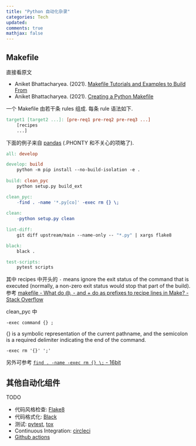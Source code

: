 ```yaml
---
title: "Python 自动化杂录"
categories: Tech
updated: 
comments: true
mathjax: false
---
```


## Makefile

直接看原文

- Aniket Bhattacharyea. (2021). [Makefile Tutorials and Examples to Build From](https://earthly.dev/blog/make-tutorial/)
- Aniket Bhattacharyea. (2021). [Creating a Python Makefile](https://earthly.dev/blog/python-makefile/)

<!-- more -->

一个 Makefile 由若干条 rules 组成. 每条 rule 语法如下.

```makefile
target1 [target2 ...]: [pre-req1 pre-req2 pre-req3 ...]
    [recipes
    ...]
```

下面的例子来自 [pandas](https://github.com/pandas-dev/pandas/blob/main/Makefile) (.PHONTY 和不关心的项略了).

```makefile
all: develop

develop: build
	python -m pip install --no-build-isolation -e .
	
build: clean_pyc
	python setup.py build_ext

clean_pyc:
	-find . -name '*.py[co]' -exec rm {} \;
	
clean:
	-python setup.py clean
	
lint-diff:
	git diff upstream/main --name-only -- "*.py" | xargs flake8

black:
	black .

test-scripts:
	pytest scripts
```

其中 recipes 中开头的 `-` means ignore the exit status of the command that is executed (normally, a non-zero exit status would stop that part of the build). 参考 [makefile - What do @, - and + do as prefixes to recipe lines in Make? - Stack Overflow](https://stackoverflow.com/questions/3477292/what-do-and-do-as-prefixes-to-recipe-lines-in-make)

clean_pyc 中

```shell
-exec command {} ;
```

{} is a symbolic representation of the current pathname, and the semicolon is a required delimiter indicating the end of the command.

```shell
-exec rm '{}' ';'
```

另外可参考 [`find . -name -exec rm {} \;` - 16bit](https://blog.16bit.in/a?ID=00150-9574ee2a-cc00-4785-8367-550e76ea6587)

## 其他自动化组件

TODO

- 代码风格检查: [Flake8](https://flake8.pycqa.org/en/latest/)
- 代码格式化: [Black](https://black.readthedocs.io/en/stable/)
- 测试: [pytest](https://docs.pytest.org/en/7.1.x/), [tox](https://tox.wiki/en/latest/)
- Continuous Integration: [circleci](https://circleci.com/integrations/)
- [Github actions](https://github.com/features/actions)
